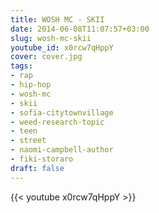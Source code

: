 ```yaml
---
title: WOSH MC - SKII
date: 2014-06-08T11:07:57+03:00
slug: wosh-mc-skii
youtube_id: x0rcw7qHppY
cover: cover.jpg
tags:
- rap
- hip-hop
- wosh-mc
- skii
- sofia-citytownvillage
- weed-research-topic
- teen
- street
- naomi-campbell-author
- fiki-storaro
draft: false
---
```


{{< youtube x0rcw7qHppY >}}
